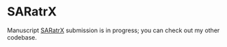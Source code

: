 # SARatrX
Manuscript [SARatrX](https://arxiv.org/abs/2405.09365) submission is in progress; you can check out my other codebase.
